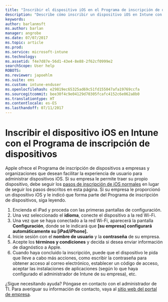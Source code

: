 ```yaml
---
title: "Inscribir el dispositivo iOS en el Programa de inscripción de dispositivos | Microsoft Docs"
description: "Describe cómo inscribir un dispositivo iOS en Intune con el DEP."
keywords: 
author: barlanmsft
ms.author: barlan
manager: angrobe
ms.date: 07/07/2017
ms.topic: article
ms.prod: 
ms.service: microsoft-intune
ms.technology: 
ms.assetid: f4e7d87e-56d1-43e4-8e88-2f62cf0999e2
searchScope: User help
ROBOTS: 
ms.reviewer: japoehlm
ms.suite: ems
ms.custom: intune-enduser
ms.openlocfilehash: e29819ec65325ad69c51fd155047afa19769ccfa
ms.sourcegitcommit: bee30f4c9e04129d70305fcafc4152c6e062a8b0
ms.translationtype: HT
ms.contentlocale: es-ES
ms.lasthandoff: 07/11/2017
---
```

# <a name="enroll-your-ios-device-in-intune-with-the-device-enrollment-program"></a>Inscribir el dispositivo iOS en Intune con el Programa de inscripción de dispositivos

Apple ofrece el Programa de inscripción de dispositivos a empresas y organizaciones que desean facilitar la experiencia de usuario para administrar dispositivos iOS. Si su empresa le permite traer su propio dispositivo, debe seguir los [pasos de inscripción de iOS normales](enroll-your-device-in-intune-ios.md) en lugar de seguir los pasos descritos en esta página. Si su empresa le proporcionó un dispositivo iOS y le indicó que forma parte del Programa de inscripción de dispositivos, siga leyendo.

1.  Encienda el iPad y proceda con las primeras pantallas de configuración.
2.  Una vez seleccionado el **idioma**, conecte el dispositivo a la red Wi-Fi.
3.  Una vez que se haya conectado a la red Wi-Fi, aparecerá la pantalla **Configuración**, donde se le indicará que **[su empresa] configurará automáticamente su [iPad/iPhone].**
4.  Inicie sesión con el **nombre de usuario** y la **contraseña** de su empresa.
5.  Acepte los **términos y condiciones** y decida si desea enviar información de diagnóstico a Apple.
6.  Cuando haya concluido la inscripción, puede que el dispositivo le pida que lleve a cabo más acciones, como escribir la contraseña para obtener acceso al correo electrónico, establecer un código de acceso, aceptar las instalaciones de aplicaciones (según lo que haya configurado el administrador de Intune de su empresa), etc.

¿Sigue necesitando ayuda? Póngase en contacto con el administrador de TI. Para averiguar su información de contacto, vaya al [sitio web del portal de empresa](http://portal.manage.microsoft.com).
